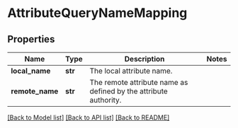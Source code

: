 # AttributeQueryNameMapping

## Properties
Name | Type | Description | Notes
------------ | ------------- | ------------- | -------------
**local_name** | **str** | The local attribute name. | 
**remote_name** | **str** | The remote attribute name as defined by the attribute authority. | 

[[Back to Model list]](../README.md#documentation-for-models) [[Back to API list]](../README.md#documentation-for-api-endpoints) [[Back to README]](../README.md)



